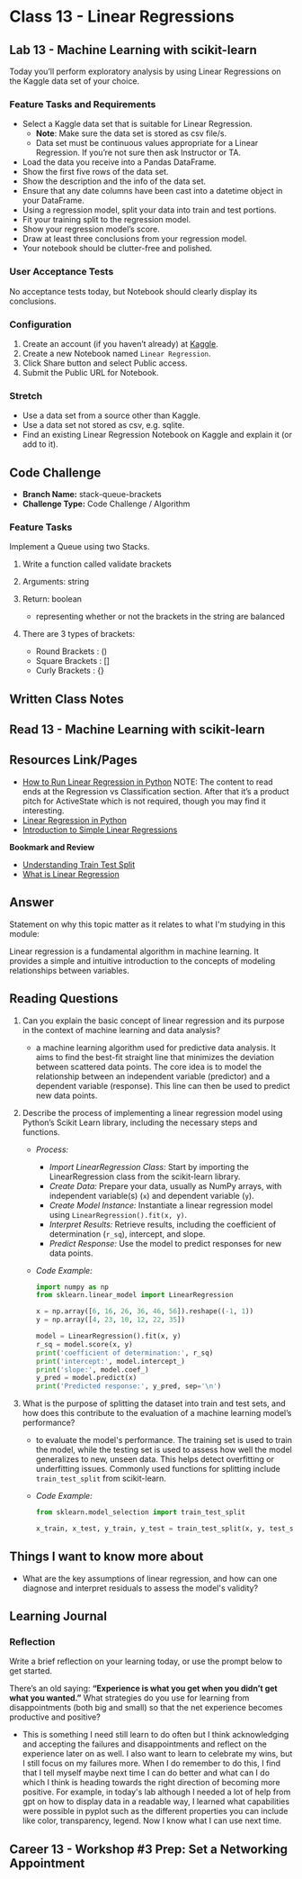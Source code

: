 # Class 13 - Linear Regressions

## Lab 13 - Machine Learning with scikit-learn

Today you’ll perform exploratory analysis by using Linear Regressions on the Kaggle data set of your choice.

### Feature Tasks and Requirements

- Select a Kaggle data set that is suitable for Linear Regression.
  - **Note**: Make sure the data set is stored as csv file/s.
  - Data set must be continuous values appropriate for a Linear Regression. If you’re not sure then ask Instructor or TA.
- Load the data you receive into a Pandas DataFrame.
- Show the first five rows of the data set.
- Show the description and the info of the data set.
- Ensure that any date columns have been cast into a datetime object in your DataFrame.
- Using a regression model, split your data into train and test portions.
- Fit your training split to the regression model.
- Show your regression model’s score.
- Draw at least three conclusions from your regression model.
- Your notebook should be clutter-free and polished.

### User Acceptance Tests

No acceptance tests today, but Notebook should clearly display its conclusions.

### Configuration

1. Create an account (if you haven’t already) at [Kaggle](https://www.kaggle.com/).
2. Create a new Notebook named `Linear Regression`.
3. Click Share button and select Public access.
4. Submit the Public URL for Notebook.

### Stretch

- Use a data set from a source other than Kaggle.
- Use a data set not stored as csv, e.g. sqlite.
- Find an existing Linear Regression Notebook on Kaggle and explain it (or add to it).

## Code Challenge

- **Branch Name:** stack-queue-brackets
- **Challenge Type:** Code Challenge / Algorithm

### Feature Tasks

Implement a Queue using two Stacks.

1. Write a function called validate brackets
2. Arguments: string
3. Return: boolean
    - representing whether or not the brackets in the string are balanced
4. There are 3 types of brackets:

    - Round Brackets : ()
    - Square Brackets : []
    - Curly Brackets : {}

## Written Class Notes

## Read 13 - Machine Learning with scikit-learn

## Resources Link/Pages

- [How to Run Linear Regression in Python](https://www.activestate.com/resources/quick-reads/how-to-run-linear-regressions-in-python-scikit-learn/) NOTE: The content to read ends at the Regression vs Classification section. After that it’s a product pitch for ActiveState which is not required, though you may find it interesting.
- [Linear Regression in Python](https://realpython.com/linear-regression-in-python/)
- [Introduction to Simple Linear Regressions](https://www.youtube.com/watch?v=KsVBBJRb9TE)

**Bookmark and Review**

- [Understanding Train Test Split](https://builtin.com/data-science/train-test-split)
- [What is Linear Regression](https://www.statisticssolutions.com/what-is-linear-regression/)

## Answer

Statement on why this topic matter as it relates to what I'm studying in this module:

Linear regression is a fundamental algorithm in machine learning. It provides a simple and intuitive introduction to the concepts of modeling relationships between variables.

## Reading Questions

1. Can you explain the basic concept of linear regression and its purpose in the context of machine learning and data analysis?

   - a machine learning algorithm used for predictive data analysis. It aims to find the best-fit straight line that minimizes the deviation between scattered data points. The core idea is to model the relationship between an independent variable (predictor) and a dependent variable (response). This line can then be used to predict new data points.

2. Describe the process of implementing a linear regression model using Python’s Scikit Learn library, including the necessary steps and functions.

   - _Process:_

     - _Import LinearRegression Class:_ Start by importing the LinearRegression class from the scikit-learn library.
     - _Create Data:_ Prepare your data, usually as NumPy arrays, with independent variable(s) (`x`) and dependent variable (`y`).
     - _Create Model Instance:_ Instantiate a linear regression model using `LinearRegression().fit(x, y)`.
     - _Interpret Results:_ Retrieve results, including the coefficient of determination (`r_sq`), intercept, and slope.
     - _Predict Response:_ Use the model to predict responses for new data points.

   - _Code Example:_

     ```python
     import numpy as np
     from sklearn.linear_model import LinearRegression

     x = np.array([6, 16, 26, 36, 46, 56]).reshape((-1, 1))
     y = np.array([4, 23, 10, 12, 22, 35])

     model = LinearRegression().fit(x, y)
     r_sq = model.score(x, y)
     print('coefficient of determination:', r_sq)
     print('intercept:', model.intercept_)
     print('slope:', model.coef_)
     y_pred = model.predict(x)
     print('Predicted response:', y_pred, sep='\n')
     ```

3. What is the purpose of splitting the dataset into train and test sets, and how does this contribute to the evaluation of a machine learning model’s performance?

   - to evaluate the model's performance. The training set is used to train the model, while the testing set is used to assess how well the model generalizes to new, unseen data. This helps detect overfitting or underfitting issues. Commonly used functions for splitting include `train_test_split` from scikit-learn.

   - _Code Example:_

     ```python
     from sklearn.model_selection import train_test_split

     x_train, x_test, y_train, y_test = train_test_split(x, y, test_size=0.2, random_state=42)
     ```

## Things I want to know more about

- What are the key assumptions of linear regression, and how can one diagnose and interpret residuals to assess the model's validity?

## Learning Journal

### Reflection

Write a brief reflection on your learning today, or use the prompt below to get started.

There’s an old saying: **“Experience is what you get when you didn’t get what you wanted.”** What strategies do you use for learning from disappointments (both big and small) so that the net experience becomes productive and positive?

- This is something I need still learn to do often but I think acknowledging and accepting the failures and disappointments and reflect on the experience later on as well. I also want to learn to celebrate my wins, but I still focus on my failures more. When I do remember to do this, I find that I tell myself maybe next time I can do better and what can I do which I think is heading towards the right direction of becoming more positive. For example, in today's lab although I needed a lot of help from gpt on how to display data in a readable way, I learned what capabilities were possible in pyplot such as the different properties you can include like color, transparency, legend. Now I know what I can use next time.

## Career 13 - Workshop #3 Prep: Set a Networking Appointment
